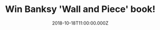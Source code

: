 ---
campaign-uuid: "c-54668ad7-45f3-437c-9a94-a15f65ec30f4"
type: "Competition"
category: "Gifts"
date: "2018-10-18T11:00:00.000Z"
end-date: "2018-11-18T23:59:00.000Z"
disable-form: false
is_promoted: false
has_entry_page: true
title: "Win Banksy 'Wall and Piece' book!"
competition-description: "<p>Artistic genius, political activist, painter and decorator,\
  \ mythic legend or notorious graffiti artist? Right, we are talking about Banksy.\
  \ We have managed to get our hands on his book ‘Wall and Piece’ to one of our lucky\
  \ members to win.</p>\r\n<p>If you want to know everything about the responsible\
  \ for decorating the streets, walls, bridges and zoos of towns and cites throughout\
  \ the world, click below for a chance to win.</p>"
hero-header: "Win Banksy 'Wall and Piece' book!"
terms-confirmation: "N/A"
banner-img: "https://assets.expresslyapp.com/asset-71084c3f-4cd1-4818-8818-2f04f2a4e83f.jpg"
logo-left-href: "aaa.nme.com"
logo-left-image: "https://assets.expresslyapp.com/asset-ec0076b1-3bee-419e-909c-5d3ba7eb9252.jpg"
logo-left-title: "NME AAA"
bg-image-hero: "https://assets.expresslyapp.com/asset-5ac68c65-4236-48b4-b191-56bf9cc746fd.jpg"
bg-image-first: "https://assets.expresslyapp.com/asset-624ee886-2f27-429d-8eb4-3646c4357774.jpg"
section1-content: "<p>The work of Banksy is unmistakable, except may be when it's\
  \ squatting in the Tate or New York's Metropolitan Museum. His statements, incitements,\
  \ ironies and epigrams are by turns intelligent and cheeky comments on everything\
  \ from the monarchy and capitalism to the war in Iraq and farm animals. His identity\
  \ remains unknown, but his work is prolific.</p>\r\n<p>And now for the first time,\
  \ he's putting together the best of his work, old and new in a fully illustrated\
  \ colour volume. Get to know further this amazing, artistic and notorious graffiti\
  \ artist by the chance to win his book ‘Wall and Piece’ now. Enter the form below\
  \ and it could be yours!</p>\r\n<p>Good luck!</p>"
entry-title: "Win Banksy 'Wall and Piece' book!"
entry-content: "Enter the draw to win Banksy ‘Wall and Piece’ book by completing the\
  \ form below before 23:59 on 18th of November 2018."
has-winner: true
winner-title: "CONGRATULATIONS to Judith M. who won Banksy 'Wall and Piece' book!"
winner-banner: "https://assets.expresslyapp.com/asset-c50e4400-3fc0-44ca-bd7b-b2f21ade4aeb.jpg"
prize-description: "Banksy 'Wall and Piece' book."
special-conditions: "Multiple entries are allowed up to one every day.\r\nThis competition\
  \ is also available on: http://club.expressly.io/competitons/banksy-wall-and-piece-book-giveaway"
country-restrictions:
- "GB"
---